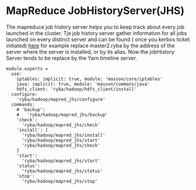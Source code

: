 
# MapReduce JobHistoryServer(JHS)

The mapreduce job history server helps you to keep track about every job launched in the cluster.
Tje job history server gather information for all jobs launched on every distinct server and can be found ( once you kerbos ticket initiated) [here](http://master1.ryba:19888/jobhistory) for example
replace master2.ryba by the address of the server where the server is installed, or by its alias.
Now the jobHistory Server tends to be replace by the Yarn timeline server.


    module.exports =
      use:
        iptables: implicit: true, module: 'masson/core/iptables'
        java: implicit: true, module: 'masson/commons/java'
        hdfs_client: 'ryba/hadoop/hdfs_client/install'
      configure:
        'ryba/hadoop/mapred_jhs/configure'
      commands:
        # 'backup':
        #   'ryba/hadoop/mapred_jhs/backup'
        'check':
          'ryba/hadoop/mapred_jhs/check'
        'install': [
          'ryba/hadoop/mapred_jhs/install'
          'ryba/hadoop/mapred_jhs/start'
          'ryba/hadoop/mapred_jhs/check'
        ]
        'start':
          'ryba/hadoop/mapred_jhs/start'
        'status':
          'ryba/hadoop/mapred_jhs/status'
        'stop':
          'ryba/hadoop/mapred_jhs/stop'

[druid]: http://druid.io/docs/latest/configuration/hadoop.html
[amb-mr-site]: https://github.com/apache/ambari/blob/trunk/ambari-server/src/main/resources/stacks/HDP/2.3/services/YARN/configuration-mapred/mapred-site.xml
